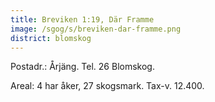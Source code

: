 ```yaml
---
title: Breviken 1:19, Där Framme
image: /sgog/s/breviken-dar-framme.png
district: blomskog
---
```


Postadr.: Årjäng. Tel. 26 Blomskog.

Areal: 4 har åker, 27 skogsmark. Tax-v. 12.400.

